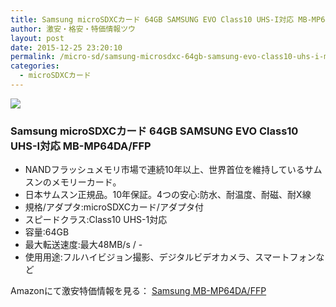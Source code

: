 ```yaml
---
title: Samsung microSDXCカード 64GB SAMSUNG EVO Class10 UHS-I対応 MB-MP64DA/FFP タイムセール特価1,980円！送料無料！
author: 激安・格安・特価情報ツウ
layout: post
date: 2015-12-25 23:20:10
permalink: /micro-sd/samsung-microsdxc-64gb-samsung-evo-class10-uhs-i-mb-mp64da-ffp-1980-amazon.html
categories:
  - microSDXCカード
---
```

<div class="img-bg2 img_L">
  <a rel="nofollow" href="http://www.amazon.co.jp/gp/product/B017SMDMIE/ref=as_li_qf_sp_asin_il?ie=UTF8&camp=247&creative=1211&creativeASIN=B017SMDMIE&linkCode=as2&tag=tokkajohotsu-22"><img border="0" src="http://ws-fe.amazon-adsystem.com/widgets/q?_encoding=UTF8&ASIN=B017SMDMIE&Format=_SL250_&ID=AsinImage&MarketPlace=JP&ServiceVersion=20070822&WS=1&tag=tokkajohotsu-22" ></a><img src="http://ir-jp.amazon-adsystem.com/e/ir?t=tokkajohotsu-22&l=as2&o=9&a=B017SMDMIE" width="1" height="1" border="0" alt="" style="border:none !important; margin:0px !important;" />
</div>

### Samsung microSDXCカード 64GB SAMSUNG EVO Class10 UHS-I対応 MB-MP64DA/FFP
<!--more-->

* NANDフラッシュメモリ市場で連続10年以上、世界首位を維持しているサムスンのメモリーカード。
* 日本サムスン正規品。10年保証。4つの安心:防水、耐温度、耐磁、耐X線
* 規格/アダプタ:microSDXCカード/アダプタ付
* スピードクラス:Class10 UHS-1対応
* 容量:64GB
* 最大転送速度:最大48MB/s / -
* 使用用途:フルハイビジョン撮影、デジタルビデオカメラ、スマートフォンなど

Amazonにて激安特価情報を見る： <a href="http://www.amazon.co.jp/gp/product/B017SMDMIE/ref=as_li_qf_sp_asin_il?ie=UTF8&camp=247&creative=1211&creativeASIN=B017SMDMIE&linkCode=as2&tag=tokkajohotsu-22" target="_blank"><span class="fs150p">Samsung MB-MP64DA/FFP</span></a>